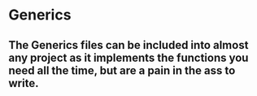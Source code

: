 # Generics
## The Generics files can be included into almost any project as it implements the functions you need all the time, but are a pain in the ass to write.
